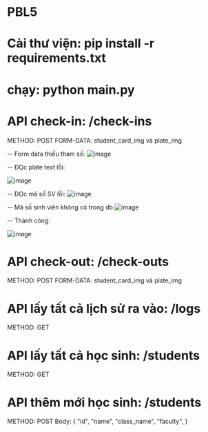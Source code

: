 # PBL5
# Cài thư viện: pip install -r requirements.txt
# chạy: python main.py

# API check-in: /check-ins
METHOD: POST
FORM-DATA: student_card_img và plate_img

-- Form data thiếu tham số:
![image](https://user-images.githubusercontent.com/93651748/230785693-17bfb386-ad1c-4d99-96f2-14ac01679912.png)

-- ĐỌc plate text lỗi:

![image](https://user-images.githubusercontent.com/93651748/230785747-5f093ee8-21dc-4f6b-b66d-791c50f25fb1.png)

-- ĐỌc mã số SV lỗi:
![image](https://user-images.githubusercontent.com/93651748/230785774-e8574bd2-fadd-407c-83de-334610f00dc0.png)

-- Mã số sinh viên không có trong db
![image](https://user-images.githubusercontent.com/93651748/230786439-29cc3863-a594-4d50-ac18-daac37c957c7.png)

-- Thành công:

![image](https://user-images.githubusercontent.com/93651748/230786465-7a859406-0a9d-4637-8c5a-8106b2d354d2.png)



# API check-out: /check-outs
METHOD: POST
FORM-DATA: student_card_img và plate_img

# API lấy tất cả lịch sử ra vào: /logs
METHOD: GET

# API lấy tất cả học sinh: /students
METHOD: GET

# API thêm mới học sinh: /students
METHOD: POST
Body:
    {
        "id",
        "name",
        "class_name",
        "faculty",
    }
